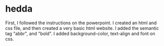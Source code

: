# hedda
First, I followed the instructions on the powerpoint. 
I created an html and css file, and then created a very basic html website.
I added the semantic tag "abbr", and "bold".
I added background-color, text-align and font on css.